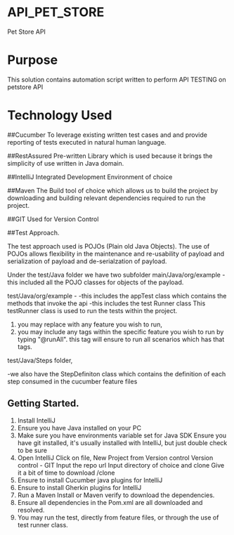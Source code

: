 # API_PET_STORE
Pet Store API

# Purpose
This solution contains automation script written to perform API TESTING on petstore API

# Technology Used 
##Cucumber
To leverage existing written test cases and
and provide reporting of tests executed in natural human language.

##RestAssured
Pre-written Library which is used because it brings the simplicity of use written in Java domain.

##IntelliJ
Integrated Development Environment of choice

##Maven
The Build tool of choice which allows us to build the project by downloading and building relevant 
dependencies required to run the project.

##GIT
Used for Version Control

##Test Approach.

The test approach used is POJOs (Plain old Java Objects). The use of POJOs allows 
flexibility in the maintenance and re-usability of payload and serialization of payload and de-serialzation of payload. 

Under the test/Java folder we have two subfolder
main/Java/org/example - this included all the POJO classes for objects of the payload.

test/Java/org/example - 
-this includes the appTest class which contains the methods that invoke the api 
-this includes the test Runner class 
This testRunner class is used to run the tests within the project. 

1. you may replace with any feature you wish to run,
2. you may include any tags within the specific feature you wish to run by typing "@runAll". this tag will ensure to run all scenarios which has that tags.

test/Java/Steps folder, 

-we also have the StepDefiniton class which contains the definition of each step
consumed in the cucumber feature files


## Getting Started.
1. Install IntelliJ
2. Ensure you have Java installed on your PC   
3. Make sure you have environments variable set for Java SDK
   Ensure you have git installed, it's usually installed with IntelliJ, but just double check to be sure
4. Open IntelliJ
   Click on file, New Project from Version control
   Version control - GIT
   Input the repo url 
   Input directory of choice and clone
   Give it a bit of time to download /clone
5. Ensure to install Cucumber java plugins for IntelliJ
6. Ensure to install Gherkin plugins for IntelliJ
7. Run a Maven Install or Maven verify to download the dependencies.
8. Ensure all dependencies in the Pom.xml are all downloaded and resolved.
9. You may run the test, directly from feature files, or through the use of test runner class.




